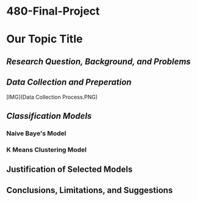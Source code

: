 # 480-Final-Project

# Our Topic Title 

## *Research Question, Background, and Problems*

## *Data Collection and Preperation*

[IMG](Data Collection Process.PNG)

## *Classification Models*

### Naive Baye's Model

### K Means Clustering Model 

## Justification of Selected Models

## Conclusions, Limitations, and Suggestions
